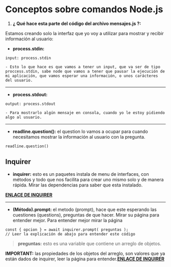 # Conceptos sobre comandos Node.js

1. **¿ Qué hace esta parte del código del archivo mensajes.js ?:**

Estamos creando solo la interfaz que yo voy a utilizar para mostrar y recibir información al usuario:


- **process.stdin:**
~~~
input: process.stdin
~~~

    - Esto lo que hace es que vamos a tener un input, que va ser de tipo proccess.stdin, sabe node que vamos a tener que pausar la ejecución de mi aplicación, que vamos esperar una información, o unos carácteres del usuario.

---

- **process.stdout:**
~~~
output: process.stdout
~~~

    - Para mostrarlo algún mensaje en consola, cuando yo le estoy pidiendo algo al usuario.

---

- **readline.question():** el question lo vamos a ocupar para cuando necesitamos mostrar la información al usuario con la pregunta.

~~~
readline.question()
~~~

## Inquirer

- **inquirer:** esto es un paquetes instala de menu de interfaces, con métodos y todo que nos facilita para crear uno mismo solo y de manera rápida. Mirar las dependencias para saber que esta instalado.

[**ENLACE DE INQUIRER**](https://www.npmjs.com/package/inquirer)

---

- **(Método).prompt:** el metodo (prompt), hace que este esperando las cuestiones (questions), preguntas de que hacer. Mirar su página para entender mejor. Para entender mejor mirar la página

~~~
const { opcion } = await inquirer.prompt( preguntas );
// Leer la explicación de abajo para entender este código
~~~

> **preguntas:** esto es una variable que contiene un arreglo de objetos.

**IMPORTANT:** las propiedades de los objetos del arreglo, son valores que ya están dados de inquirer, leer la página para entender.[**ENLACE DE INQUIRER**](https://www.npmjs.com/package/inquirer)




